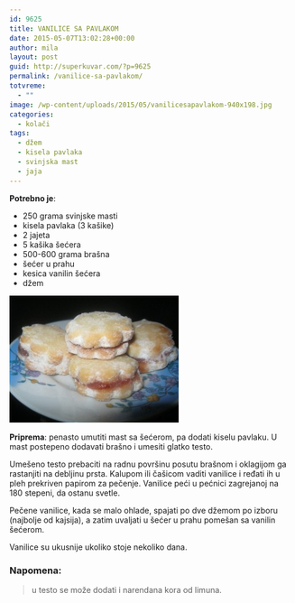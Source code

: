 ```yaml
---
id: 9625
title: VANILICE SA PAVLAKOM
date: 2015-05-07T13:02:28+00:00
author: mila
layout: post
guid: http://superkuvar.com/?p=9625
permalink: /vanilice-sa-pavlakom/
totvreme:
  - ""
image: /wp-content/uploads/2015/05/vanilicesapavlakom-940x198.jpg
categories:
  - kolači
tags:
  - džem
  - kisela pavlaka
  - svinjska mast
  - jaja
---
```

**Potrebno je**:

* 250 grama svinjske masti  
* kisela pavlaka (3 kašike)  
* 2 jajeta  
* 5 kašika šećera  
* 500-600 grama brašna  
* šećer u prahu  
* kesica vanilin šećera  
* džem

[<img class="alignnone size-medium wp-image-9627" src="/wp-content/uploads/2015/05/vanilicesapavlakom-300x225.jpg" alt="vanilicesapavlakom" width="300" height="225" />](/wp-content/uploads/2015/05/vanilicesapavlakom-e1431003569127.jpg)

**Priprema**: penasto umutiti mast sa šećerom, pa dodati kiselu pavlaku. U mast postepeno dodavati brašno i umesiti glatko testo.

Umešeno testo prebaciti na radnu površinu posutu brašnom i oklagijom ga rastanjiti na debljinu prsta. Kalupom ili čašicom vaditi vanilice i ređati ih u pleh prekriven papirom za pečenje. Vanilice peći u pećnici zagrejanoj na 180 stepeni, da ostanu svetle.

Pečene vanilice, kada se malo ohlade, spajati po dve džemom po izboru (najbolje od kajsija), a zatim uvaljati u šećer u prahu pomešan sa vanilin šećerom.

Vanilice su ukusnije ukoliko stoje nekoliko dana.

### Napomena:
> u testo se može dodati i narendana kora od limuna.